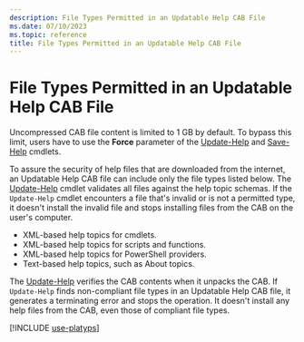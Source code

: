 ```yaml
---
description: File Types Permitted in an Updatable Help CAB File
ms.date: 07/10/2023
ms.topic: reference
title: File Types Permitted in an Updatable Help CAB File
---
```

# File Types Permitted in an Updatable Help CAB File

Uncompressed CAB file content is limited to 1 GB by default. To bypass this limit, users have to use
the **Force** parameter of the [Update-Help][02] and [Save-Help][01] cmdlets.

To assure the security of help files that are downloaded from the internet, an Updatable Help CAB
file can include only the file types listed below. The [Update-Help][02] cmdlet validates all files
against the help topic schemas. If the `Update-Help` cmdlet encounters a file that's invalid or is
not a permitted type, it doesn't install the invalid file and stops installing files from the CAB on
the user's computer.

- XML-based help topics for cmdlets.
- XML-based help topics for scripts and functions.
- XML-based help topics for PowerShell providers.
- Text-based help topics, such as About topics.

The [Update-Help][02] verifies the CAB contents when it unpacks the CAB. If `Update-Help` finds
non-compliant file types in an Updatable Help CAB file, it generates a terminating error and stops
the operation. It doesn't install any help files from the CAB, even those of compliant file types.

[!INCLUDE [use-platyps](../../../includes/use-platyps.md)]

<!-- link references -->
[01]: /powershell/module/Microsoft.PowerShell.Core/Save-Help
[02]: /powershell/module/Microsoft.PowerShell.Core/Update-Help
